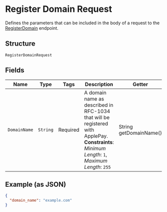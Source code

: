 
# Register Domain Request

Defines the parameters that can be included in the body of
a request to the [RegisterDomain](/doc/api/apple-pay.md#register-domain) endpoint.

## Structure

`RegisterDomainRequest`

## Fields

| Name | Type | Tags | Description | Getter |
|  --- | --- | --- | --- | --- |
| `DomainName` | `String` | Required | A domain name as described in RFC-1034 that will be registered with ApplePay.<br>**Constraints**: *Minimum Length*: `1`, *Maximum Length*: `255` | String getDomainName() |

## Example (as JSON)

```json
{
  "domain_name": "example.com"
}
```


